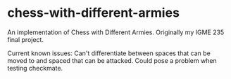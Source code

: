 # chess-with-different-armies
An implementation of Chess with Different Armies. Originally my IGME 235 final project.

Current known issues:
Can't differentiate between spaces that can be moved to and spaced that can be attacked. Could pose a problem when testing checkmate.
